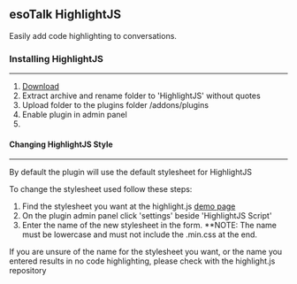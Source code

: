 ## esoTalk HighlightJS

Easily add code highlighting to conversations.

### Installing HighlightJS
---------------------------------------
1. [Download](https://github.com/abagshaw/esoTalk-HighlightJS/archive/master.zip)
2. Extract archive and rename folder to 'HighlightJS' without quotes
3. Upload folder to the plugins folder /addons/plugins
4. Enable plugin in admin panel
5. 

#### Changing HighlightJS Style
---------------------------------------
By default the plugin will use the default stylesheet for HighlightJS

To change the stylesheet used follow these steps:

1. Find the stylesheet you want at the highlight.js [demo page](https://highlightjs.org/static/demo/)
2. On the plugin admin panel click 'settings' beside 'HighlightJS Script'
3. Enter the name of the new stylesheet in the form. **NOTE: The name must be lowercase and must not include the .min.css at the end.

If you are unsure of the name for the stylesheet you want, or the name you entered results in no code highlighting, please check with the highlight.js repository


